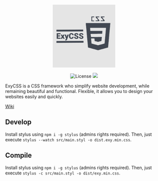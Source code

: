 <div align="center">
	<a href="https://css.exybore.tk"><img src="exycss.png" alt="ExyCSS logo" width="200"></a>
	<p align="center">
		<img src="https://img.shields.io/badge/license-MIT-orange.svg" alt="License">
		<a href="https://discord.gg/wfyYYjC"><img src="https://img.shields.io/badge/chat-join%20now-blue.svg"></a>
	</p>
</div>

<p>ExyCSS is a CSS framework who simplify website development, while remaining beautiful and functional.
Flexible, it allows you to design your websites easily and quickly.</p>
<a href="https://books.exybore.tk/books/exycss-wiki/">Wiki</a>

## Develop

Install stylus using `npm i -g stylus` (admins rights required).
Then, just execute `stylus --watch src/main.styl -o dist.exy.min.css`.

## Compile

Install stylus using `npm i -g stylus` (admins rights required).
Then, just execute `stylus -c src/main.styl -o dist/exy.min.css`.
